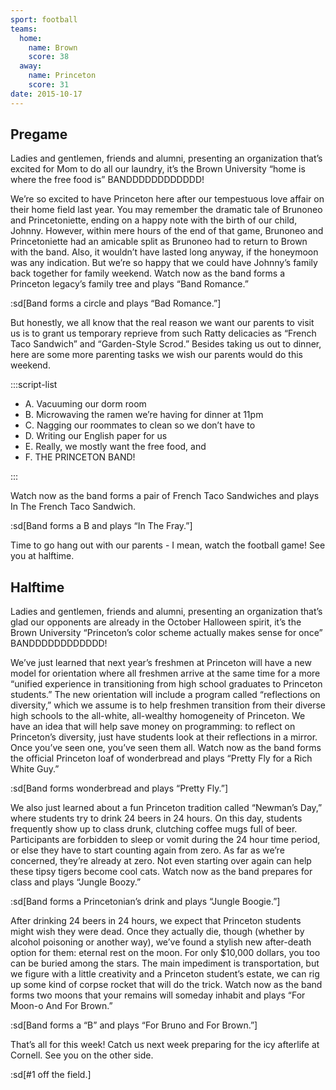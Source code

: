 ```yaml
---
sport: football
teams:
  home:
    name: Brown
    score: 38
  away:
    name: Princeton
    score: 31
date: 2015-10-17
---
```


## Pregame

Ladies and gentlemen, friends and alumni, presenting an organization that’s excited for Mom to do all our laundry, it’s the Brown University “home is where the free food is” BANDDDDDDDDDDDD!

We’re so excited to have Princeton here after our tempestuous love affair on their home field last year. You may remember the dramatic tale of Brunoneo and Princetoniette, ending on a happy note with the birth of our child, Johnny. However, within mere hours of the end of that game, Brunoneo and Princetoniette had an amicable split as Brunoneo had to return to Brown with the band. Also, it wouldn’t have lasted long anyway, if the honeymoon was any indication. But we’re so happy that we could have Johnny’s family back together for family weekend. Watch now as the band forms a Princeton legacy’s family tree and plays “Band Romance.”

:sd[Band forms a circle and plays “Bad Romance.”]

But honestly, we all know that the real reason we want our parents to visit us is to grant us temporary reprieve from such Ratty delicacies as “French Taco Sandwich” and “Garden-Style Scrod.” Besides taking us out to dinner, here are some more parenting tasks we wish our parents would do this weekend.

:::script-list

- A. Vacuuming our dorm room
- B. Microwaving the ramen we’re having for dinner at 11pm
- C. Nagging our roommates to clean so we don’t have to
- D. Writing our English paper for us
- E. Really, we mostly want the free food, and
- F. THE PRINCETON BAND!

:::

Watch now as the band forms a pair of French Taco Sandwiches and plays In The French Taco Sandwich.

:sd[Band forms a B and plays “In The Fray.”]

Time to go hang out with our parents - I mean, watch the football game! See you at halftime.

## Halftime

Ladies and gentlemen, friends and alumni, presenting an organization that’s glad our opponents are already in the October Halloween spirit, it’s the Brown University “Princeton’s color scheme actually makes sense for once” BANDDDDDDDDDDDD!

We’ve just learned that next year’s freshmen at Princeton will have a new model for orientation where all freshmen arrive at the same time for a more “unified experience in transitioning from high school graduates to Princeton students.” The new orientation will include a program called “reflections on diversity,” which we assume is to help freshmen transition from their diverse high schools to the all-white, all-wealthy homogeneity of Princeton. We have an idea that will help save money on programming: to reflect on Princeton’s diversity, just have students look at their reflections in a mirror. Once you’ve seen one, you’ve seen them all. Watch now as the band forms the official Princeton loaf of wonderbread and plays “Pretty Fly for a Rich White Guy.”

:sd[Band forms wonderbread and plays “Pretty Fly.”]

We also just learned about a fun Princeton tradition called “Newman’s Day,” where students try to drink 24 beers in 24 hours. On this day, students frequently show up to class drunk, clutching coffee mugs full of beer. Participants are forbidden to sleep or vomit during the 24 hour time period, or else they have to start counting again from zero. As far as we’re concerned, they’re already at zero. Not even starting over again can help these tipsy tigers become cool cats. Watch now as the band prepares for class and plays “Jungle Boozy.”

:sd[Band forms a Princetonian’s drink and plays “Jungle Boogie.”]

After drinking 24 beers in 24 hours, we expect that Princeton students might wish they were dead. Once they actually die, though (whether by alcohol poisoning or another way), we’ve found a stylish new after-death option for them: eternal rest on the moon. For only $10,000 dollars, you too can be buried among the stars. The main impediment is transportation, but we figure with a little creativity and a Princeton student’s estate, we can rig up some kind of corpse rocket that will do the trick. Watch now as the band forms two moons that your remains will someday inhabit and plays “For Moon-o And For Brown.”

:sd[Band forms a “B” and plays “For Bruno and For Brown.”]

That’s all for this week! Catch us next week preparing for the icy afterlife at Cornell. See you on the other side.

:sd[#1 off the field.]
